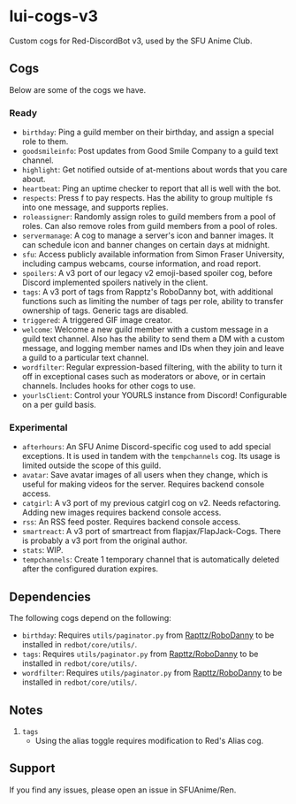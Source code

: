 # lui-cogs-v3
Custom cogs for Red-DiscordBot v3, used by the SFU Anime Club.

## Cogs
Below are some of the cogs we have. 

### Ready
- `birthday`: Ping a guild member on their birthday, and assign a special role to
   them.
- `goodsmileinfo`: Post updates from Good Smile Company to a guild text channel.
- `highlight`: Get notified outside of at-mentions about words that you care about.
- `heartbeat`: Ping an uptime checker to report that all is well with the bot.
- `respects`: Press f to pay respects. Has the ability to group multiple `f`s into
  one message, and supports replies.
- `roleassigner`: Randomly assign roles to guild members from a pool of roles. Can
  also remove roles from guild members from a pool of roles. 
- `servermanage`: A cog to manage a server's icon and banner images. It can schedule
  icon and banner changes on certain days at midnight.
- `sfu`: Access publicly available information from Simon Fraser University,
  including campus webcams, course information, and road report.
- `spoilers`: A v3 port of our legacy v2 emoji-based spoiler cog, before Discord
  implemented spoilers natively in the client.
- `tags`: A v3 port of tags from Rapptz's RoboDanny bot, with additional functions
  such as limiting the number of tags per role, ability to transfer ownership of
  tags. Generic tags are disabled.
- `triggered`: A triggered GIF image creator.
- `welcome`: Welcome a new guild member with a custom message in a guild text
  channel. Also has the ability to send them a DM with a custom message, and logging
  member names and IDs when they join and leave a guild to a particular text channel.
- `wordfilter`: Regular expression-based filtering, with the ability to turn it off
  in exceptional cases such as moderators or above, or in certain channels. Includes
  hooks for other cogs to use.
- `yourlsClient`: Control your YOURLS instance from Discord! Configurable on a per
  guild basis.

### Experimental
- `afterhours`: An SFU Anime Discord-specific cog used to add special exceptions. It
  is used in tandem with the `tempchannels` cog. Its usage is limited outside the
  scope of this guild.
- `avatar`: Save avatar images of all users when they change, which is useful for
  making videos for the server. Requires backend console access.
- `catgirl`: A v3 port of my previous catgirl cog on v2. Needs refactoring. Adding
  new images requires backend console access.
- `rss`: An RSS feed poster. Requires backend console access.
- `smartreact`: A v3 port of smartreact from flapjax/FlapJack-Cogs. There is probably
  a v3 port from the original author.
- `stats`: WIP.
- `tempchannels`: Create 1 temporary channel that is automatically deleted after the
  configured duration expires.

## Dependencies
The following cogs depend on the following:
- `birthday`: Requires `utils/paginator.py` from [Rapttz/RoboDanny](
https://github.com/Rapptz/RoboDanny) to be installed in `redbot/core/utils/`.
- `tags`: Requires `utils/paginator.py` from [Rapttz/RoboDanny](
https://github.com/Rapptz/RoboDanny) to be installed in `redbot/core/utils/`.
- `wordfilter`: Requires `utils/paginator.py` from [Rapttz/RoboDanny](
https://github.com/Rapptz/RoboDanny) to be installed in `redbot/core/utils/`.

## Notes
1. `tags`
    - Using the alias toggle requires modification to Red's Alias cog.

## Support
If you find any issues, please open an issue in SFUAnime/Ren.
